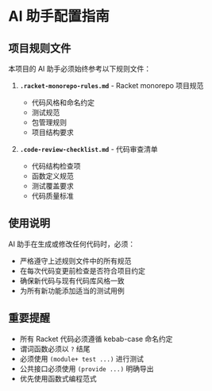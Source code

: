 # AI 助手配置指南

## 项目规则文件
本项目的 AI 助手必须始终参考以下规则文件：

1. **`.racket-monorepo-rules.md`** - Racket monorepo 项目规范
   - 代码风格和命名约定
   - 测试规范
   - 包管理规则
   - 项目结构要求

2. **`.code-review-checklist.md`** - 代码审查清单
   - 代码结构检查项
   - 函数定义规范
   - 测试覆盖要求
   - 代码质量标准

## 使用说明
AI 助手在生成或修改任何代码时，必须：
- 严格遵守上述规则文件中的所有规范
- 在每次代码变更前检查是否符合项目约定
- 确保新代码与现有代码库风格一致
- 为所有新功能添加适当的测试用例

## 重要提醒
- 所有 Racket 代码必须遵循 kebab-case 命名约定
- 谓词函数必须以 `?` 结尾
- 必须使用 `(module+ test ...)` 进行测试
- 公共接口必须使用 `(provide ...)` 明确导出
- 优先使用函数式编程范式
